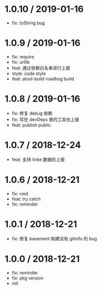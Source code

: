 
1.0.10 / 2019-01-16
==================

  * fix: toString bug

1.0.9 / 2019-01-16
==================

  * fix: require
  * fix: urllib
  * feat: 通过依赖白名单进行上报
  * style: code style
  * feat: atool-build roadhog build

1.0.8 / 2019-01-16
==================

  * fix: 修复 debug 依赖
  * fix: 写在 devDeps 里的工具也上报
  * feat: publish public

1.0.7 / 2018-12-24
==================

  * feat: 支持 linke 数据的上报

1.0.6 / 2018-12-21
==================

  * fix: cwd
  * feat: try catch
  * fix: reminder

1.0.1 / 2018-12-21
==================
  * fix: 修复 basement 构建没有 gitinfo 的 bug

1.0.0 / 2018-12-21
=================

  * fix: reminder
  * fix: pkg version
  * init
